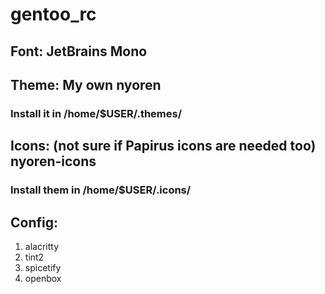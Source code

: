 # gentoo_rc
## Font: JetBrains Mono
## Theme: My own nyoren
### Install it in /home/$USER/.themes/
## Icons: (not sure if Papirus icons are needed too) nyoren-icons
### Install them in /home/$USER/.icons/

## Config: 
1. alacritty
2. tint2
3. spicetify
4. openbox

